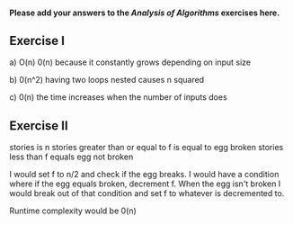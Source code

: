 #### Please add your answers to the ***Analysis of  Algorithms*** exercises here.

## Exercise I

a) O(n) 0(n) because it constantly grows depending on input size


b) 0(n^2) having two loops nested causes n squared


c) 0(n) the time increases when the number of inputs does

## Exercise II
stories is n
stories greater than or equal to f is equal to egg broken
stories less than f equals egg not broken

I would set f to n/2 and check if the egg breaks. I would have a condition where if the egg equals broken, decrement f. When the egg isn't broken I would break out of that condition and set f to whatever is decremented to.

Runtime complexity would be 0(n)